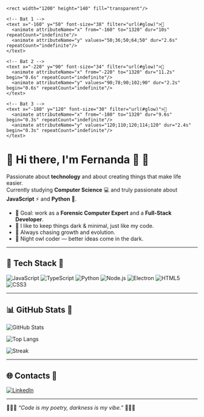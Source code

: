 <!-- 🦇 BATS BANNER (inline SVG — só colar) -->
<p align="center">
  <svg xmlns="http://www.w3.org/2000/svg" viewBox="0 0 1200 140" width="100%" height="140" aria-label="flying bats">
    <defs>
      <filter id="glow">
        <feDropShadow dx="0" dy="0" stdDeviation="2.2" flood-color="#9f5cc4"/>
      </filter>
    </defs>

    <rect width="1200" height="140" fill="transparent"/>

    <!-- Bat 1 -->
    <text x="-160" y="50" font-size="38" filter="url(#glow)">🦇
      <animate attributeName="x" from="-160" to="1320" dur="10s" repeatCount="indefinite"/>
      <animate attributeName="y" values="50;36;50;64;50" dur="2.6s" repeatCount="indefinite"/>
    </text>

    <!-- Bat 2 -->
    <text x="-220" y="90" font-size="34" filter="url(#glow)">🦇
      <animate attributeName="x" from="-220" to="1320" dur="11.2s" begin="0.6s" repeatCount="indefinite"/>
      <animate attributeName="y" values="90;78;90;102;90" dur="2.2s" begin="0.6s" repeatCount="indefinite"/>
    </text>

    <!-- Bat 3 -->
    <text x="-180" y="120" font-size="30" filter="url(#glow)">🦇
      <animate attributeName="x" from="-180" to="1320" dur="9.6s" begin="0.3s" repeatCount="indefinite"/>
      <animate attributeName="y" values="120;110;120;114;120" dur="2.4s" begin="0.3s" repeatCount="indefinite"/>
    </text>
  </svg>
</p>

# 🖤 Hi there, I'm Fernanda 💜 🦇

Passionate about **technology** and about creating things that make life easier.  
Currently studying **Computer Science** 💻 and truly passionate about  
**JavaScript** ⚡ and **Python** 🐍.  

- 🔮 Goal: work as a **Forensic Computer Expert** and a **Full-Stack Developer**.  
- 🖤 I like to keep things dark & minimal, just like my code.  
- 💜 Always chasing growth and evolution.  
- 🦇 Night owl coder — better ideas come in the dark.  

---

## 🧰 Tech Stack 🦇
![JavaScript](https://img.shields.io/badge/JavaScript-2d2d2d?style=for-the-badge&logo=javascript&logoColor=f7df1e)
![TypeScript](https://img.shields.io/badge/TypeScript-2d2d2d?style=for-the-badge&logo=typescript&logoColor=3178c6)
![Python](https://img.shields.io/badge/Python-2d2d2d?style=for-the-badge&logo=python&logoColor=3776ab)
![Node.js](https://img.shields.io/badge/Node.js-2d2d2d?style=for-the-badge&logo=node.js&logoColor=3c873a)
![Electron](https://img.shields.io/badge/Electron-2d2d2d?style=for-the-badge&logo=electron&logoColor=9feaf9)
![HTML5](https://img.shields.io/badge/HTML5-2d2d2d?style=for-the-badge&logo=html5&logoColor=E34F26)
![CSS3](https://img.shields.io/badge/CSS3-2d2d2d?style=for-the-badge&logo=css3&logoColor=1572B6)

---

## 📊 GitHub Stats 🦇
![GitHub Stats](https://github-readme-stats.vercel.app/api?username=DasilvaFernanda&show_icons=true&theme=tokyonight&title_color=9f5cc4&icon_color=9f5cc4&text_color=ffffff&bg_color=0d1117)  

![Top Langs](https://github-readme-stats.vercel.app/api/top-langs/?username=DasilvaFernanda&layout=compact&theme=tokyonight&title_color=9f5cc4&text_color=ffffff&bg_color=0d1117)  

![Streak](https://streak-stats.demolab.com?user=DasilvaFernanda&theme=tokyonight&ring=9f5cc4&fire=9f5cc4&currStreakLabel=ffffff)

---

## 🌐 Contacts 🦇
[![LinkedIn](https://img.shields.io/badge/LinkedIn-2d2d2d?style=for-the-badge&logo=linkedin&logoColor=9f5cc4)](https://www.linkedin.com/)

---

🖤💜🦇 *“Code is my poetry, darkness is my vibe.”* 🦇💜🖤



